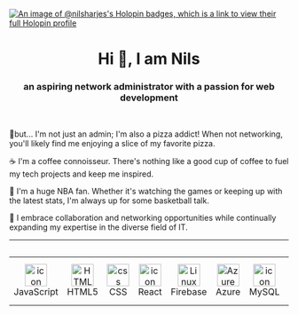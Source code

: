 [![An image of @nilsharjes's Holopin badges, which is a link to view their full Holopin profile](https://holopin.me/nharjes)](https://holopin.io/@nharjes)


<h1 align="center">Hi 👋, I am Nils </h1>

<h3 align="center"> an aspiring network administrator with a passion for web development </h3> 

<br />


🍕but... I'm not just an admin; I'm also a pizza addict! When not networking, you'll likely find me enjoying a slice of my favorite pizza.

☕ I'm a coffee connoisseur. There's nothing like a good cup of coffee to fuel my tech projects and keep me inspired.

🏀 I'm a huge NBA fan. Whether it's watching the games or keeping up with the latest stats, I'm always up for some basketball talk.

🤝 I embrace collaboration and networking opportunities while continually expanding my expertise in the diverse field of IT.


<b />

---

<div style="display: flex; align-items: flex-start; align: center">
<table align="center">
  <tr>
<td align="center" width="96">
<img src="https://techstack-generator.vercel.app/js-icon.svg" alt="icon" width="40" height="40" />
      <br>JavaScript     
</td>
<td align="center" width="96">
<img src="https://skillicons.dev/icons?i=html" width="40" height="40" alt="HTML5" />
      <br>HTML5
</td>
<td align="center" width="96">
<img src="https://skillicons.dev/icons?i=css" width="40" height="40" alt="css" />
      <br>CSS
</td>
<td align="center" width="96">
<img src="https://techstack-generator.vercel.app/react-icon.svg" alt="icon" width="40" height="40" />
      <br>React
</td>
<td align="center" width="96">
<img src="https://skillicons.dev/icons?i=firebase" width="40" height="40" alt="Linux" />
      <br>Firebase
 </td>
 <td align="center" width="96">
 <img src="https://skillicons.dev/icons?i=azure" alt="Azure" width="40" height="40" />
      <br>Azure
</td>
<td align="center" width="96">
<img src="https://techstack-generator.vercel.app/mysql-icon.svg" alt="icon" width="40" height="40" />
      <br>MySQL
</td>
<td align="center" width="96">  
<img src="https://skillicons.dev/icons?i=linux" width="40" height="40" alt="Linux" />
      <br>Linux
</td>
<td align="center" width="96">
<img src="https://techstack-generator.vercel.app/csharp-icon.svg" alt="icon" width="40" height="40" />
      <br>C Sharp
</td>
</tr>
       </table>
</div>



